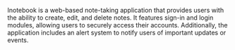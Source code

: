 
Inotebook is a web-based note-taking application that provides users with the ability to create, edit, and delete notes. It features sign-in and login modules, allowing users to securely access their accounts. Additionally, the application includes an alert system to notify users of important updates or events.
